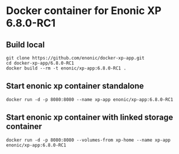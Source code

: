 # Docker container for Enonic XP 6.8.0-RC1

## Build local

    git clone https://github.com/enonic/docker-xp-app.git
    cd docker-xp-app/6.8.0-RC1
    docker build --rm -t enonic/xp-app:6.8.0-RC1 .

## Start enonic xp container standalone

    docker run -d -p 8080:8080 --name xp-app enonic/xp-app:6.8.0-RC1

## Start enonic xp container with linked storage container

    docker run -d -p 8080:8080 --volumes-from xp-home --name xp-app enonic/xp-app:6.8.0-RC1
